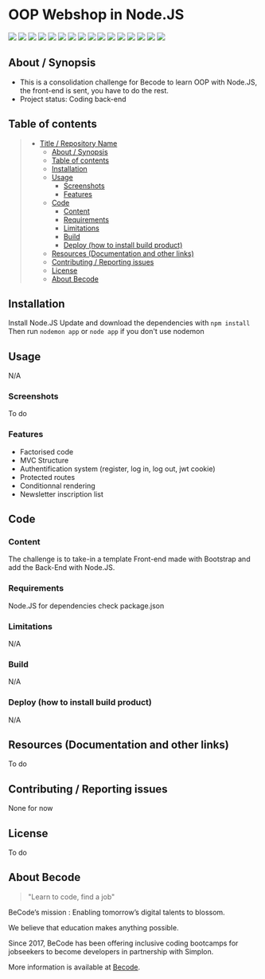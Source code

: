 # OOP Webshop in Node.JS
![](https://img.shields.io/badge/Company-Becode-blue)
![](https://img.shields.io/badge/Front.end-Done-green)
![](https://img.shields.io/badge/Factoring.template-Done-green)
![](https://img.shields.io/badge/MVC-Done-green)
![](https://img.shields.io/badge/Node.JS-WIP-yellow)
![](https://img.shields.io/badge/Analasis-Done-green)
![](https://img.shields.io/badge/JWT-Done-green)
![](https://img.shields.io/badge/Auth-Done-green)
![](https://img.shields.io/badge/Newsletter-Done-green)
![](https://img.shields.io/badge/Client.account-TODO-red)
![](https://img.shields.io/badge/Research.bar-TODO-red)
![](https://img.shields.io/badge/Shopping.cart-TODO-red)
![](https://img.shields.io/badge/Dynamic.img-TODO-red)
![](https://img.shields.io/badge/Sidebar.filter-TODO-red)
![](https://img.shields.io/badge/Wishlist-TODO-red)
![](https://img.shields.io/badge/Contact.us-TODO-red)


## About / Synopsis

* This is a consolidation challenge for Becode to learn OOP with Node.JS, the front-end is sent, you have to do the rest.
* Project status: Coding back-end

## Table of contents

> * [Title / Repository Name](#OOP-Webshop-in-Node.JS)
>   * [About / Synopsis](#about--synopsis)
>   * [Table of contents](#table-of-contents)
>   * [Installation](#installation)
>   * [Usage](#usage)
>     * [Screenshots](#screenshots)
>     * [Features](#features)
>   * [Code](#code)
>     * [Content](#content)
>     * [Requirements](#requirements)
>     * [Limitations](#limitations)
>     * [Build](#build)
>     * [Deploy (how to install build product)](#deploy-how-to-install-build-product)
>   * [Resources (Documentation and other links)](#resources-documentation-and-other-links)
>   * [Contributing / Reporting issues](#contributing--reporting-issues)
>   * [License](#license)
>   * [About Becode](#about-Becode)

## Installation

Install Node.JS
Update and download the dependencies with ```npm install```
Then run ```nodemon app``` or ```node app``` if you don't use nodemon

## Usage

N/A

### Screenshots

To do

### Features

+ Factorised code
+ MVC Structure
+ Authentification system (register, log in, log out, jwt cookie)
+ Protected routes
+ Conditionnal rendering
+ Newsletter inscription list

## Code

### Content

The challenge is to take-in a template Front-end made with Bootstrap and add the Back-End with Node.JS.

### Requirements

Node.JS for dependencies check package.json

### Limitations

N/A

### Build

N/A

### Deploy (how to install build product)

N/A

## Resources (Documentation and other links)

To do

## Contributing / Reporting issues

None for now

## License

To do


## About Becode

>"Learn to code, find a job"

BeCode’s mission : Enabling tomorrow’s digital talents to blossom.

We believe that education makes anything possible.

Since 2017, BeCode has been offering inclusive coding bootcamps for jobseekers to become developers in partnership with Simplon.

More information is available at [Becode](https://becode.org/).